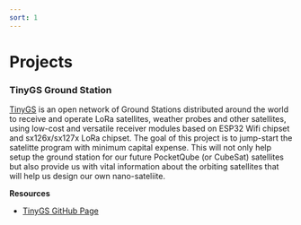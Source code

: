 ```yaml
---
sort: 1
---
```


# Projects

### TinyGS Ground Station

[TinyGS](https://tinygs.com) is an open network of Ground Stations distributed around the world to receive and operate LoRa satellites, weather probes and other satellites, using low-cost and versatile receiver modules based on ESP32 Wifi chipset and sx126x/sx127x LoRa chipset. The goal of this project is to jump-start the satelitte program with minimum capital expense. This will not only help setup the ground station for our future PocketQube (or CubeSat) satellites but also provide us with vital information about the orbiting satellites that will help us design our own nano-sateliite.  

**Resources**

- [TinyGS GitHub Page](https://github.com/G4lile0/tinyGS)


